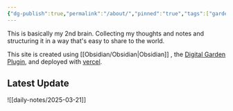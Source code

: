 ```yaml
---
{"dg-publish":true,"permalink":"/about/","pinned":"true","tags":["gardenEntry"]}
---
```



This is basically my 2nd brain. Collecting my thoughts and notes and structuring it in a way that's easy to share to the world. 

This site is created using [[Obsidian/Obsidian|Obsidian]] , the [Digital Garden Plugin](https://dg-docs.ole.dev/), and deployed with [vercel](https://vercel.com/). 

## Latest Update
![[daily-notes/2025-03-21]]

